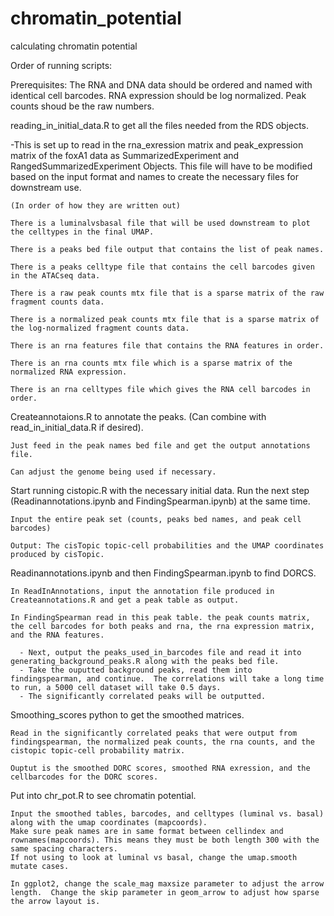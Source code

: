 # chromatin_potential
calculating chromatin potential 

Order of running scripts:

Prerequisites: The RNA and DNA data should be ordered and named with identical cell barcodes.  RNA expression should be log normalized.  Peak counts shoud be the raw numbers.

reading_in_initial_data.R to get all the files needed from the RDS objects.
  
  -This is set up to read in the rna_exression matrix and peak_expression matrix of the foxA1 data as SummarizedExperiment and RangedSummarizedExperiment Objects.  This file will have to be modified based on the input format and names to create the necessary files for downstream use.
  
  
  
    (In order of how they are written out)
    
    There is a luminalvsbasal file that will be used downstream to plot the celltypes in the final UMAP.
    
    There is a peaks bed file output that contains the list of peak names.
    
    There is a peaks celltype file that contains the cell barcodes given in the ATACseq data.
    
    There is a raw peak counts mtx file that is a sparse matrix of the raw fragment counts data.
    
    There is a normalized peak counts mtx file that is a sparse matrix of the log-normalized fragment counts data.
    
    There is an rna features file that contains the RNA features in order.
    
    There is an rna counts mtx file which is a sparse matrix of the normalized RNA expression.
    
    There is an rna celltypes file which gives the RNA cell barcodes in order.
    
    

Createannotaions.R to annotate the peaks. (Can combine with read_in_initial_data.R if desired).

  
  
    Just feed in the peak names bed file and get the output annotations file.
    
    Can adjust the genome being used if necessary.
   
  
  

Start running cistopic.R with the necessary initial data.  Run the next step (Readinannotations.ipynb and FindingSpearman.ipynb) at the same time.

  
  
    Input the entire peak set (counts, peaks bed names, and peak cell barcodes)
    
    Output: The cisTopic topic-cell probabilities and the UMAP coordinates produced by cisTopic.
  
  
  
Readinannotations.ipynb and then FindingSpearman.ipynb to find DORCS.


  
    In ReadInAnnotations, input the annotation file produced in Createannotations.R and get a peak table as output.
  
    In FindingSpearman read in this peak table. the peak counts matrix, the cell barcodes for both peaks and rna, the rna expression matrix, and the RNA features.
    
      - Next, output the peaks_used_in_barcodes file and read it into generating_background_peaks.R along with the peaks bed file.
      - Take the ouputted background peaks, read them into findingspearman, and continue.  The correlations will take a long time to run, a 5000 cell dataset will take 0.5 days.
      - The significantly correlated peaks will be outputted.
      



Smoothing_scores python to get the smoothed matrices.


    
    Read in the significantly correlated peaks that were output from findingspearman, the normalized peak counts, the rna counts, and the cistopic topic-cell probability matrix.
    
    Ouptut is the smoothed DORC scores, smoothed RNA exression, and the cellbarcodes for the DORC scores.
    



Put into chr_pot.R to see chromatin potential.



    Input the smoothed tables, barcodes, and celltypes (luminal vs. basal) along with the umap coordinates (mapcoords).  
    Make sure peak names are in same format between cellindex and rownames(mapcoords). This means they must be both length 300 with the same spacing characters. 
    If not using to look at luminal vs basal, change the umap.smooth mutate cases.
    
    In ggplot2, change the scale_mag maxsize parameter to adjust the arrow length.  Change the skip parameter in geom_arrow to adjust how sparse the arrow layout is.

